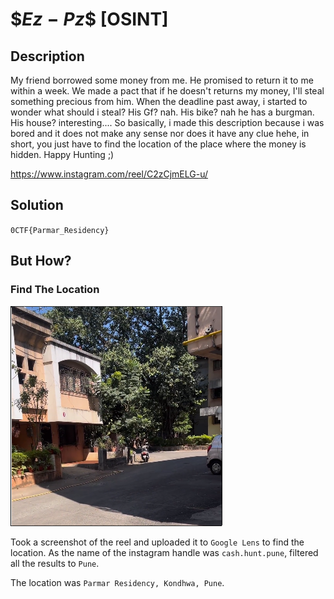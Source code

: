 # \$$Ez-Pz$$ [OSINT]

## Description

My friend borrowed some money from me. He promised to return it to me within a week. We made a pact that if he doesn't returns my money, I'll steal something precious from him. When the deadline past away, i started to wonder what should i steal? His Gf? nah. His bike? nah he has a burgman. His house? interesting.... So basically, i made this description because i was bored and it does not make any sense nor does it have any clue hehe, in short, you just have to find the location of the place where the money is hidden. Happy Hunting ;)

<https://www.instagram.com/reel/C2zCjmELG-u/>

## Solution

`0CTF{Parmar_Residency}`

## But How?

### Find The Location

![location](./img/location.png)

Took a screenshot of the reel and uploaded it to `Google Lens` to find the location. As the name of the instagram handle was `cash.hunt.pune`, filtered all the results to `Pune`.

The location was `Parmar Residency, Kondhwa, Pune`.
